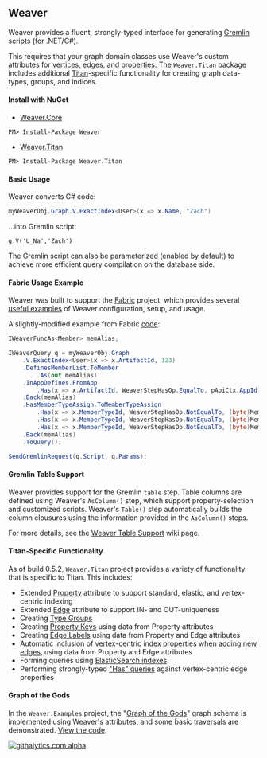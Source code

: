 ## Weaver

Weaver provides a fluent, strongly-typed interface for generating [Gremlin](https://github.com/tinkerpop/gremlin) scripts (for .NET/C#).

This requires that your graph domain classes use Weaver's custom attributes for [vertices](https://github.com/inthefabric/Weaver/blob/master/Solution/Weaver.Core/Elements/WeaverVertexAttribute.cs), [edges](https://github.com/inthefabric/Weaver/blob/master/Solution/Weaver.Core/Elements/WeaverEdgeAttribute.cs), and [properties](https://github.com/inthefabric/Weaver/blob/master/Solution/Weaver.Core/Elements/WeaverPropertyAttribute.cs). The `Weaver.Titan` package includes additional [Titan](https://github.com/thinkaurelius/titan)-specific functionality for creating graph data-types, groups, and indices.

#### Install with NuGet

- [Weaver.Core](https://www.nuget.org/packages/Weaver)
```
PM> Install-Package Weaver
```

- [Weaver.Titan](https://www.nuget.org/packages/Weaver.Titan)
```
PM> Install-Package Weaver.Titan 
```

#### Basic Usage

Weaver converts C# code:
```c#
myWeaverObj.Graph.V.ExactIndex<User>(x => x.Name, "Zach")
```

...into Gremlin script:
```
g.V('U_Na','Zach')
```

The Gremlin script can also be parameterized (enabled by default) to achieve more efficient query compilation on the database side.

#### Fabric Usage Example

Weaver was built to support the [Fabric](https://github.com/inthefabric/Fabric) project, which provides several [useful examples](https://github.com/inthefabric/Fabric/blob/master/Solution/Fabric.Api.Modify/Tasks/ModifyTasks.cs) of Weaver configuration, setup, and usage. 

A slightly-modified example from Fabric [code](https://github.com/inthefabric/Fabric/blob/master/Solution/Fabric.Api.Modify/Tasks/ModifyTasks.cs#L50):
```c#
IWeaverFuncAs<Member> memAlias;

IWeaverQuery q = myWeaverObj.Graph
	.V.ExactIndex<User>(x => x.ArtifactId, 123)
	.DefinesMemberList.ToMember
		.As(out memAlias)
	.InAppDefines.FromApp
		.Has(x => x.ArtifactId, WeaverStepHasOp.EqualTo, pApiCtx.AppId)
	.Back(memAlias)
	.HasMemberTypeAssign.ToMemberTypeAssign
		.Has(x => x.MemberTypeId, WeaverStepHasOp.NotEqualTo, (byte)MemberTypeId.None)
		.Has(x => x.MemberTypeId, WeaverStepHasOp.NotEqualTo, (byte)MemberTypeId.Invite)
		.Has(x => x.MemberTypeId, WeaverStepHasOp.NotEqualTo, (byte)MemberTypeId.Request)
	.Back(memAlias)
	.ToQuery();

SendGremlinRequest(q.Script, q.Params);
```

#### Gremlin Table Support

Weaver provides support for the Gremlin `table` step. Table columns are defined using Weaver's `AsColumn()` step, which support property-selection and customized scripts. Weaver's `Table()` step automatically builds the column clousures using the information provided in the `AsColumn()` steps.

For more details, see the [Weaver Table Support](https://github.com/inthefabric/Weaver/wiki/Weaver-Table-Support) wiki page.

#### Titan-Specific Functionality

As of build 0.5.2, `Weaver.Titan` project provides a variety of functionality that is specific to Titan. This includes:
- Extended [Property](https://github.com/inthefabric/Weaver/blob/master/Solution/Weaver.Titan/Elements/WeaverTitanPropertyAttribute.cs) attribute to support standard, elastic, and vertex-centric indexing
- Extended [Edge](https://github.com/inthefabric/Weaver/blob/master/Solution/Weaver.Titan/Elements/WeaverTitanEdgeAttribute.cs) attribute to support IN- and OUT-uniqueness
- Creating [Type Groups](https://github.com/inthefabric/Weaver/blob/master/Solution/Weaver.Titan/Graph/WeaverTitanGraph.cs#L120)
- Creating [Property Keys](https://github.com/inthefabric/Weaver/blob/master/Solution/Weaver.Titan/Graph/WeaverTitanGraph.cs#L137) using data from Property attributes
- Creating [Edge Labels](https://github.com/inthefabric/Weaver/blob/master/Solution/Weaver.Titan/Graph/WeaverTitanGraph.cs#L178) using data from Property and Edge attributes
- Automatic inclusion of vertex-centric index properties when [adding new edges](https://github.com/inthefabric/Weaver/blob/master/Solution/Weaver.Titan/Graph/WeaverTitanGraph.cs#L38), using data from Property and Edge attributes
- Forming queries using [ElasticSearch indexes](https://github.com/inthefabric/Weaver/blob/master/Solution/Weaver.Titan/Graph/WeaverTitanGraphQuery.cs#L23)
- Performing strongly-typed ["Has" queries](https://github.com/inthefabric/Weaver/blob/master/Solution/Weaver.Titan/Pipe/WeaverTitanPathPipe.cs#L20) against vertex-centric edge properties

#### Graph of the Gods

In the `Weaver.Examples` project, the "[Graph of the Gods](https://github.com/thinkaurelius/titan/wiki/Getting-Started)" graph schema is implemented using Weaver's attributes, and some basic traversals are demonstrated. [View the code](https://github.com/inthefabric/Weaver/tree/master/Solution/Weaver.Examples/Core).


[![githalytics.com alpha](https://cruel-carlota.pagodabox.com/9caca4070a7a2601105b67a6840644c2 "githalytics.com")](http://githalytics.com/inthefabric/Weaver)
